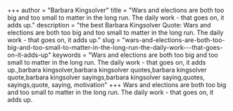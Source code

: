 +++
author = "Barbara Kingsolver"
title = "Wars and elections are both too big and too small to matter in the long run. The daily work - that goes on, it adds up."
description = "the best Barbara Kingsolver Quote: Wars and elections are both too big and too small to matter in the long run. The daily work - that goes on, it adds up."
slug = "wars-and-elections-are-both-too-big-and-too-small-to-matter-in-the-long-run-the-daily-work---that-goes-on-it-adds-up"
keywords = "Wars and elections are both too big and too small to matter in the long run. The daily work - that goes on, it adds up.,barbara kingsolver,barbara kingsolver quotes,barbara kingsolver quote,barbara kingsolver sayings,barbara kingsolver saying,quotes, sayings,quote, saying, motivation"
+++
Wars and elections are both too big and too small to matter in the long run. The daily work - that goes on, it adds up.
